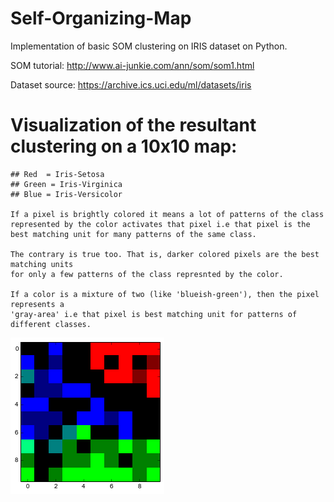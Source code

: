 # Self-Organizing-Map

Implementation of basic SOM clustering on IRIS dataset on Python.

SOM tutorial: http://www.ai-junkie.com/ann/som/som1.html 

Dataset source: https://archive.ics.uci.edu/ml/datasets/iris

# Visualization of the resultant clustering on a 10x10 map:

    
    ## Red  = Iris-Setosa
    ## Green = Iris-Virginica
    ## Blue = Iris-Versicolor
    
    If a pixel is brightly colored it means a lot of patterns of the class 
    represented by the color activates that pixel i.e that pixel is the 
    best matching unit for many patterns of the same class.
    
    The contrary is true too. That is, darker colored pixels are the best matching units
    for only a few patterns of the class represnted by the color.
    
    If a color is a mixture of two (like 'blueish-green'), then the pixel represents a 
    'gray-area' i.e that pixel is best matching unit for patterns of different classes.


![png](output_3_2.png)

